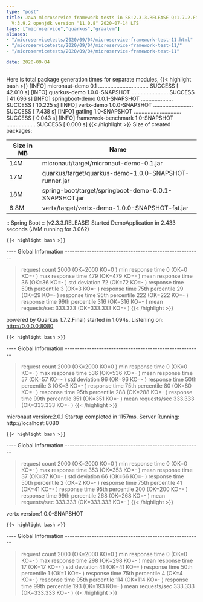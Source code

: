 ```yaml
---
type: "post"
title: Java microservice framework tests in SB:2.3.3.RELEASE Q:1.7.2.Final M:2.0.1
  V:3.9.2 openjdk version "11.0.8" 2020-07-14 LTS
tags: ["microservice","quarkus","graalvm"]
aliases:
- "/microservicetests/2020/09/04/microservice-framework-test-11.html"
- "/microservicetests/2020/09/04/microservice-framework-test-11/"
- "/microservicetests/2020/09/04/microservice-framework-test-11"

date: 2020-09-04
---
```

 
Here is total package generation times for separate modules,
{{< highlight bash >}}
[INFO] micronaut-demo 0.1 ................................. SUCCESS [ 42.010 s]
[INFO] quarkus-demo 1.0.0-SNAPSHOT ........................ SUCCESS [ 41.696 s]
[INFO] springboot-demo 0.0.1-SNAPSHOT ..................... SUCCESS [ 10.225 s]
[INFO] vertx-demo 1.0.0-SNAPSHOT .......................... SUCCESS [  7.438 s]
[INFO] gatling 1.0-SNAPSHOT ............................... SUCCESS [  0.043 s]
[INFO] framewrok-benchmark 1.0-SNAPSHOT ................... SUCCESS [  0.000 s]
{{< /highlight >}}
Size of created packages:

| Size in MB |  Name |
|------------|-------|
| 14M | micronaut/target/micronaut-demo-0.1.jar |
| 17M | quarkus/target/quarkus-demo-1.0.0-SNAPSHOT-runner.jar |
| 18M | spring-boot/target/springboot-demo-0.0.1-SNAPSHOT.jar |
| 6.8M | vertx/target/vertx-demo-1.0.0-SNAPSHOT-fat.jar |


:: Spring Boot :: (v2.3.3.RELEASE) Started DemoApplication in 2.433 seconds (JVM running for 3.062)

    {{< highlight bash >}}
---- Global Information --------------------------------------------------------
> request count                                       2000 (OK=2000   KO=0     )
> min response time                                      0 (OK=0      KO=-     )
> max response time                                    479 (OK=479    KO=-     )
> mean response time                                    36 (OK=36     KO=-     )
> std deviation                                         72 (OK=72     KO=-     )
> response time 50th percentile                          3 (OK=3      KO=-     )
> response time 75th percentile                         29 (OK=29     KO=-     )
> response time 95th percentile                        222 (OK=222    KO=-     )
> response time 99th percentile                        316 (OK=316    KO=-     )
> mean requests/sec                                333.333 (OK=333.333 KO=-     )
{{< /highlight >}}

powered by Quarkus 1.7.2.Final) started in 1.094s. Listening on: http://0.0.0.0:8080

    {{< highlight bash >}}
---- Global Information --------------------------------------------------------
> request count                                       2000 (OK=2000   KO=0     )
> min response time                                      0 (OK=0      KO=-     )
> max response time                                    536 (OK=536    KO=-     )
> mean response time                                    57 (OK=57     KO=-     )
> std deviation                                         96 (OK=96     KO=-     )
> response time 50th percentile                          3 (OK=3      KO=-     )
> response time 75th percentile                         80 (OK=80     KO=-     )
> response time 95th percentile                        288 (OK=288    KO=-     )
> response time 99th percentile                        351 (OK=351    KO=-     )
> mean requests/sec                                333.333 (OK=333.333 KO=-     )
{{< /highlight >}}

micronaut version:2.0.1 Startup completed in 1157ms. Server Running: http://localhost:8080

    {{< highlight bash >}}
---- Global Information --------------------------------------------------------
> request count                                       2000 (OK=2000   KO=0     )
> min response time                                      0 (OK=0      KO=-     )
> max response time                                    353 (OK=353    KO=-     )
> mean response time                                    37 (OK=37     KO=-     )
> std deviation                                         66 (OK=66     KO=-     )
> response time 50th percentile                          2 (OK=2      KO=-     )
> response time 75th percentile                         41 (OK=41     KO=-     )
> response time 95th percentile                        200 (OK=200    KO=-     )
> response time 99th percentile                        268 (OK=268    KO=-     )
> mean requests/sec                                333.333 (OK=333.333 KO=-     )
{{< /highlight >}}

vertx version:1.0.0-SNAPSHOT

    {{< highlight bash >}}
---- Global Information --------------------------------------------------------
> request count                                       2000 (OK=2000   KO=0     )
> min response time                                      0 (OK=0      KO=-     )
> max response time                                    298 (OK=298    KO=-     )
> mean response time                                    17 (OK=17     KO=-     )
> std deviation                                         41 (OK=41     KO=-     )
> response time 50th percentile                          1 (OK=1      KO=-     )
> response time 75th percentile                          4 (OK=4      KO=-     )
> response time 95th percentile                        114 (OK=114    KO=-     )
> response time 99th percentile                        193 (OK=193    KO=-     )
> mean requests/sec                                333.333 (OK=333.333 KO=-     )
{{< /highlight >}}
